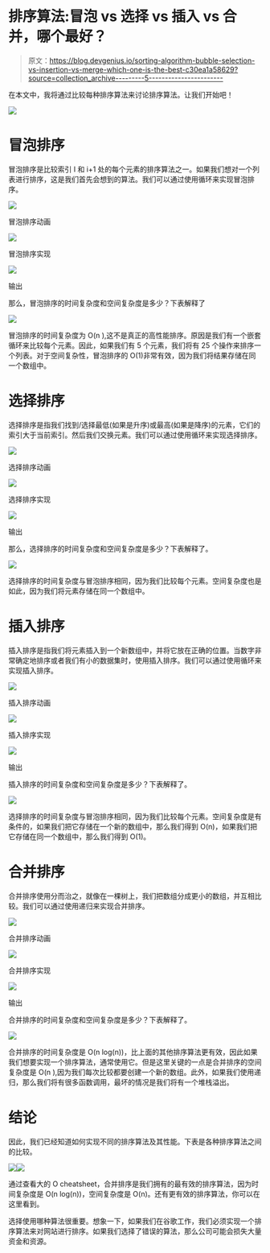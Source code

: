 # 排序算法:冒泡 vs 选择 vs 插入 vs 合并，哪个最好？

> 原文：<https://blog.devgenius.io/sorting-algorithm-bubble-selection-vs-insertion-vs-merge-which-one-is-the-best-c30ea1a58629?source=collection_archive---------5----------------------->

在本文中，我将通过比较每种排序算法来讨论排序算法。让我们开始吧！

![](img/e192bf5ea0af0ef9f840c08f3d67e54a.png)

# 冒泡排序

冒泡排序是比较索引 I 和 i+1 处的每个元素的排序算法之一。如果我们想对一个列表进行排序，这是我们首先会想到的算法。我们可以通过使用循环来实现冒泡排序。

![](img/dccfbeeceafb85647be711e053d6160c.png)

冒泡排序动画

![](img/ed03ae35bcf7d521809d1cbe395c49db.png)

冒泡排序实现

![](img/656ef3ce9aa677d4a4754b047be78628.png)

输出

那么，冒泡排序的时间复杂度和空间复杂度是多少？下表解释了

![](img/3e1f9ad3d76bd3039901a93a8b8b4f24.png)

冒泡排序的时间复杂度为 O(n ),这不是真正的高性能排序。原因是我们有一个嵌套循环来比较每个元素。因此，如果我们有 5 个元素，我们将有 25 个操作来排序一个列表。对于空间复杂性，冒泡排序的 O(1)非常有效，因为我们将结果存储在同一个数组中。

# 选择排序

选择排序是指我们找到/选择最低(如果是升序)或最高(如果是降序)的元素，它们的索引大于当前索引。然后我们交换元素。我们可以通过使用循环来实现选择排序。

![](img/2955befdd7b4872b311df04a543010eb.png)

选择排序动画

![](img/ce211cb883a174714a3a4746de62d450.png)

选择排序实现

![](img/656ef3ce9aa677d4a4754b047be78628.png)

输出

那么，选择排序的时间复杂度和空间复杂度是多少？下表解释了。

![](img/fbc348e1c9c0ec627c8b9b119267fe5a.png)

选择排序的时间复杂度与冒泡排序相同，因为我们比较每个元素。空间复杂度也是如此，因为我们将元素存储在同一个数组中。

# 插入排序

插入排序是指我们将元素插入到一个新数组中，并将它放在正确的位置。当数字非常确定地排序或者我们有小的数据集时，使用插入排序。我们可以通过使用循环来实现插入排序。

![](img/81e71148a2152ae361e90b78c5f97b81.png)

插入排序动画

![](img/d948cfa70dd91ca5e954bdef1bb357d0.png)

插入排序实现

![](img/656ef3ce9aa677d4a4754b047be78628.png)

输出

插入排序的时间复杂度和空间复杂度是多少？下表解释了。

![](img/ef3f84a0de8700e2b7806cd360d21832.png)

选择排序的时间复杂度与冒泡排序相同，因为我们比较每个元素。空间复杂度是有条件的，如果我们把它存储在一个新的数组中，那么我们得到 O(n)，如果我们把它存储在同一个数组中，那么我们得到 O(1)。

# 合并排序

合并排序使用分而治之，就像在一棵树上，我们把数组分成更小的数组，并互相比较。我们可以通过使用递归来实现合并排序。

![](img/c88e3e9ed273507523a9ea767f59b385.png)

合并排序动画

![](img/0207dcb4432ace69fabef3299e12ed97.png)

合并排序实现

![](img/656ef3ce9aa677d4a4754b047be78628.png)

输出

合并排序的时间复杂度和空间复杂度是多少？下表解释了。

![](img/bed14b9044bbc5b6895691897331e9fe.png)

合并排序的时间复杂度是 O(n log(n))，比上面的其他排序算法更有效，因此如果我们想要实现一个排序算法，通常使用它。但是这里关键的一点是合并排序的空间复杂度是 O(n ),因为我们每次比较都要创建一个新的数组。此外，如果我们使用递归，那么我们将有很多函数调用，最坏的情况是我们将有一个堆栈溢出。

# 结论

因此，我们已经知道如何实现不同的排序算法及其性能。下表是各种排序算法之间的比较。

![](img/a573f3618a8c2b747a6749ca0c2e80ff.png)![](img/7d5733c9cfa9991cd0306399718ddd36.png)

通过查看大的 O cheatsheet，合并排序是我们拥有的最有效的排序算法，因为时间复杂度是 O(n log(n))，空间复杂度是 O(n)。还有更有效的排序算法，你可以在这里看到。

选择使用哪种算法很重要。想象一下，如果我们在谷歌工作，我们必须实现一个排序算法来对网站进行排序。如果我们选择了错误的算法，那么公司可能会损失大量资金和资源。